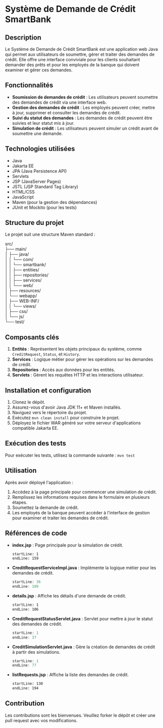 # Système de Demande de Crédit SmartBank

## Description
Le Système de Demande de Crédit SmartBank est une application web Java qui permet aux utilisateurs de soumettre, gérer et traiter des demandes de crédit. Elle offre une interface conviviale pour les clients souhaitant demander des prêts et pour les employés de la banque qui doivent examiner et gérer ces demandes.

## Fonctionnalités
- **Soumission de demandes de crédit** : Les utilisateurs peuvent soumettre des demandes de crédit via une interface web.
- **Gestion des demandes de crédit** : Les employés peuvent créer, mettre à jour, supprimer et consulter les demandes de crédit.
- **Suivi du statut des demandes** : Les demandes de crédit peuvent être suivies et leur statut mis à jour.
- **Simulation de crédit** : Les utilisateurs peuvent simuler un crédit avant de soumettre une demande.

## Technologies utilisées
- Java
- Jakarta EE
- JPA (Java Persistence API)
- Servlets
- JSP (JavaServer Pages)
- JSTL (JSP Standard Tag Library)
- HTML/CSS
- JavaScript
- Maven (pour la gestion des dépendances)
- JUnit et Mockito (pour les tests)

## Structure du projet
Le projet suit une structure Maven standard :

src/                                                                                                                                                                                 
├── main/                                                                                                                                                                                                                                                                                                                                                                                                                                                                                                                                                                                                                
│ ├── java/                                                                                                                                                                                                                                                                                                                                                                  
│ │ └── com/                                                                                                                                                                                 
│ │ └── smartbank/                                                                                                                                                                                 
│ │ ├── entities/                                                                                                                                                                                 
│ │ ├── repositories/                                                                                                                                                                                 
│ │ ├── services/                                                                                                                                                                                 
│ │ └── web/                                                                                                                                                                                 
│ ├── resources/                                                                                                                                                                                 
│ └── webapp/                                                                                                                                                                                 
│ ├── WEB-INF/                                                                                                                                                                                 
│ │ └── views/                                                                                                                                                                                 
│ ├── css/                                                                                                                                                                                 
│ └── js/                                                                                                                                                                                 
└── test/                                                                                                                                                                                  

## Composants clés
1. **Entités** : Représentent les objets principaux du système, comme `CreditRequest`, `Status`, et `History`.
2. **Services** : Logique métier pour gérer les opérations sur les demandes de crédit.
3. **Repositories** : Accès aux données pour les entités.
4. **Servlets** : Gèrent les requêtes HTTP et les interactions utilisateur.

## Installation et configuration
1. Clonez le dépôt.
2. Assurez-vous d'avoir Java JDK 11+ et Maven installés.
3. Naviguez vers le répertoire du projet.
4. Exécutez `mvn clean install` pour construire le projet.
5. Déployez le fichier WAR généré sur votre serveur d'applications compatible Jakarta EE.

## Exécution des tests
Pour exécuter les tests, utilisez la commande suivante :
`mvn test`

## Utilisation
Après avoir déployé l'application :
1. Accédez à la page principale pour commencer une simulation de crédit.
2. Remplissez les informations requises dans le formulaire en plusieurs étapes.
3. Soumettez la demande de crédit.
4. Les employés de la banque peuvent accéder à l'interface de gestion pour examiner et traiter les demandes de crédit.

## Références de code
- **index.jsp** : Page principale pour la simulation de crédit.
  ```src/main/webapp/index.jsp
  startLine: 1
  endLine: 159
  ```
- **CreditRequestServiceImpl.java** : Implémente la logique métier pour les demandes de crédit.
  ```java:src/main/java/com/smartbank/services/impl/CreditRequestServiceImpl.java
  startLine: 36
  endLine: 109
  ```
- **details.jsp** : Affiche les détails d'une demande de crédit.
  ```src/main/webapp/WEB-INF/views/details.jsp
  startLine: 1
  endLine: 106
  ```
- **CreditRequestStatusServlet.java** : Servlet pour mettre à jour le statut des demandes de crédit.
  ```java:src/main/java/com/smartbank/web/CreditRequestStatusServlet.java
  startLine: 1
  endLine: 37
  ```
- **CreditSimulationServlet.java** : Gère la création de demandes de crédit à partir des simulations.
  ```java:src/main/java/com/smartbank/web/CreditSimulationServlet.java
  startLine: 1
  endLine: 77
  ```
- **listRequests.jsp** : Affiche la liste des demandes de crédit.
  ```src/main/webapp/WEB-INF/views/listRequests.jsp
  startLine: 130
  endLine: 194
  ```

## Contribution
Les contributions sont les bienvenues. Veuillez forker le dépôt et créer une pull request avec vos modifications.
